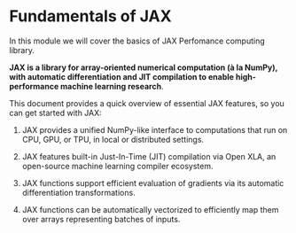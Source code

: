 # Fundamentals of JAX

In this module we will cover the basics of JAX Perfomance computing library.


**JAX is a library for array-oriented numerical computation (à la NumPy), with automatic differentiation and JIT compilation to enable high-performance machine learning research**.

This document provides a quick overview of essential JAX features, so you can get started with JAX:

1. JAX provides a unified NumPy-like interface to computations that run on CPU, GPU, or TPU, in local or distributed settings.

2. JAX features built-in Just-In-Time (JIT) compilation via Open XLA, an open-source machine learning compiler ecosystem.

3. JAX functions support efficient evaluation of gradients via its automatic differentiation transformations.

4. JAX functions can be automatically vectorized to efficiently map them over arrays representing batches of inputs.